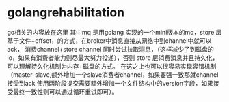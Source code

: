 # golangrehabilitation
go相关的内容放在这里
其中mq 是用golang 实现的一个mini版本的mq，store 层基于文件+offset，的方式，在broker中消息直接从网络中到channel中就可以ack，
消费channel+store channel 同时尝试拉取消息，（这样减少了到磁盘的io，如果有消费者能力则尽最大努力投递），否则 store 层消费消息并且持久化，
可以理解持久化机制为内存+磁盘的方式。
在这之上也可以很容易实现容错机制（master-slave,额外增加一个slave消费者channel，如果要强一致那就channel接受到ack 使用两阶段提交需要额外增加一个文件结构中的version字段，如果接受最终一致性则可以通过循环重试即可）。
